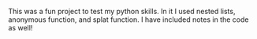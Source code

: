 This was a fun project to test my python skills. In it I used nested lists, anonymous function, and splat function. I have included notes in the code as well!
